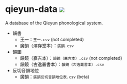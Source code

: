 # qieyun-data [![](https://github.com/nk2028/qieyun-data/workflows/Check/badge.svg)](https://github.com/nk2028/qieyun-data/actions?query=workflow%3ACheck)

A database of the Qieyun phonological system.

- 韻書
    - 王一：`王一.csv` (not completed)
    - 廣韻（澤存堂本）：`廣韻.csv`
- 韻圖
    - 韻鏡（嘉吉本）：`韻鏡（嘉吉本）.csv` (not completed)
    - 韻鏡（古逸叢書本）：`韻鏡（古逸叢書本）.csv`
- 反切音韻地位
    - 廣韻：`廣韻反切音韻地位表.csv` (beta)
